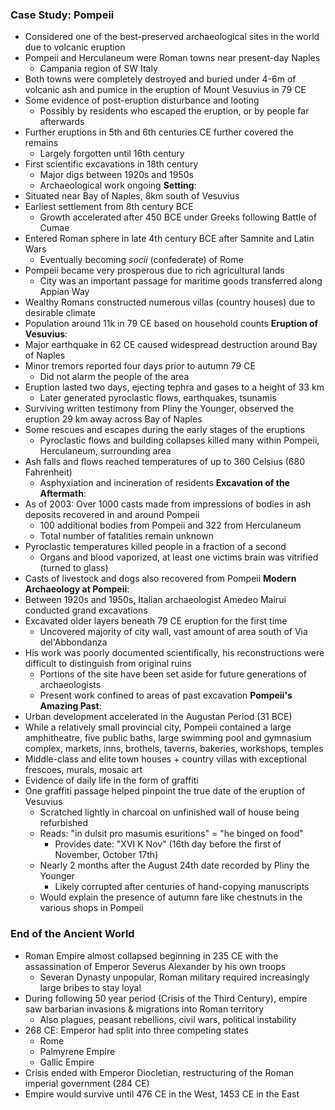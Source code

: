 ### Case Study: Pompeii
 - Considered one of the best-preserved archaeological sites in the world due to volcanic eruption
 - Pompeii and Herculaneum were Roman towns near present-day Naples
	 - Campania region of SW Italy
 - Both towns were completely destroyed and buried under 4-6m of volcanic ash and pumice in the eruption of Mount Vesuvius in 79 CE
 - Some evidence of post-eruption disturbance and looting
	 - Possibly by residents who escaped the eruption, or by people far afterwards
 - Further eruptions in 5th and 6th centuries CE further covered the remains
	 - Largely forgotten until 16th century
 - First scientific excavations in 18th century
	 - Major digs between 1920s and 1950s
	 - Archaeological work ongoing
**Setting**:
 - Situated near Bay of Naples, 8km south of Vesuvius
 - Earliest settlement from 8th century BCE
	 - Growth accelerated after 450 BCE under Greeks following Battle of Cumae
 - Entered Roman sphere in late 4th century BCE after Samnite and Latin Wars
	 - Eventually becoming *socii* (confederate) of Rome
 - Pompeii became very prosperous due to rich agricultural lands
	 - City was an important passage for maritime goods transferred along Appian Way
 - Wealthy Romans constructed numerous villas (country houses) due to desirable climate
 - Population around 11k in 79 CE based on household counts
**Eruption of Vesuvius**:
 - Major earthquake in 62 CE caused widespread destruction around Bay of Naples
 - Minor tremors reported four days prior to autumn 79 CE
	 - Did not alarm the people of the area
 - Eruption lasted two days, ejecting tephra and gases to a height of 33 km
	 - Later generated pyroclastic flows, earthquakes, tsunamis
 - Surviving written testimony from Pliny the Younger, observed the eruption 29 km away across Bay of Naples
 - Some rescues and escapes during the early stages of the eruptions
	 - Pyroclastic flows and building collapses killed many within Pompeii, Herculaneum, surrounding area
 - Ash falls and flows reached temperatures of up to 360 Celsius (680 Fahrenheit)
	 - Asphyxiation and incineration of residents
**Excavation of the Aftermath**:
 - As of 2003: Over 1000 casts made from impressions of bodies in ash deposits recovered in and around Pompeii
	 - 100 additional bodies from Pompeii and 322 from Herculaneum
	 - Total number of fatalities remain unknown
 - Pyroclastic temperatures killed people in a fraction of a second
	 - Organs and blood vaporized, at least one victims brain was vitrified (turned to glass)
 - Casts of livestock and dogs also recovered from Pompeii
**Modern Archaeology at Pompeii**:
 - Between 1920s and 1950s, Italian archaeologist Amedeo Mairui conducted grand excavations
 - Excavated older layers beneath 79 CE eruption for the first time
	 - Uncovered majority of city wall, vast amount of area south of Via del'Abbondanza
 - His work was poorly documented scientifically, his reconstructions were difficult to distinguish from original ruins
	 - Portions of the site have been set aside for future generations of archaeologists
	 - Present work confined to areas of past excavation
**Pompeii's Amazing Past**:
 - Urban development accelerated in the Augustan Period (31 BCE)
 - While a relatively small provincial city, Pompeii contained a large amphitheatre, five public baths, large swimming pool and gymnasium complex, markets, inns, brothels, taverns, bakeries, workshops, temples
 - Middle-class and elite town houses + country villas with exceptional frescoes, murals, mosaic art
 - Evidence of daily life in the form of graffiti
 - One graffiti passage helped pinpoint the true date of the eruption of Vesuvius
	 - Scratched lightly in charcoal on unfinished wall of house being refurbished
	 - Reads: "in dulsit pro masumis esuritions" = "he binged on food"
		 - Provides date: "XVI K Nov" (16th day before the first of November, October 17th)
	 - Nearly 2 months after the August 24th date recorded by Pliny the Younger
		 - Likely corrupted after centuries of hand-copying manuscripts
	 - Would explain the presence of autumn fare like chestnuts in the various shops in Pompeii

### End of the Ancient World
 - Roman Empire almost collapsed beginning in 235 CE with the assassination of Emperor Severus Alexander by his own troops
	 - Severan Dynasty unpopular, Roman military required increasingly large bribes to stay loyal
 - During following 50 year period (Crisis of the Third Century), empire saw barbarian invasions & migrations into Roman territory
	 - Also plagues, peasant rebellions, civil wars, political instability
 - 268 CE: Emperor had split into three competing states
	 - Rome
	 - Palmyrene Empire
	 - Gallic Empire
 - Crisis ended with Emperor Diocletian, restructuring of the Roman imperial government (284 CE)
 - Empire would survive until 476 CE in the West, 1453 CE in the East
